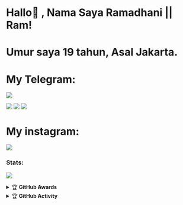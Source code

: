 # Hallo👋 , Nama Saya Ramadhani || Ram!

# Umur saya 19 tahun, Asal Jakarta.

# My Telegram:

[<img src="https://media0.giphy.com/media/ya4eevXU490Iw/giphy.gif">](https://t.me/maafgausahsokap)

<a href="https://github.com/ramadhani892/RAM-UBOT" target="blank"><img src="https://img.shields.io/badge/RAM-UBOT-30302f?style=flat&logo=github" /></a>
<a href="https://t.me/teman_random" target="blank"><img src="https://img.shields.io/badge/TEMAN-RANDOM-green?style=flat&logo=telegram" /></a>
<a href="https://t.me/geezsupportgroup" target="blank"><img src="https://img.shields.io/badge/GEEZ-SUPPORT GROUP-black?style=flat&logo=telegram" /></a>

# My instagram:

[<img src="https://telegra.ph/file/f264274f7209f8d3a2416.jpg">](https://instagram.com/ramadh20)


### Stats:
<p>
    <img src="https://github-readme-stats.vercel.app/api?username=ramadhani892&hide=contribs,prs&show_icons=true&hide_border=true&title_color=000" />
</p>

<details>
    <summary>&#127942 <b>GitHub Awards</b></summary><br/>

![Github Trophy](https://github-profile-trophy.vercel.app/?username=ramadhani892)

</details>

<details>
    <summary>&#127942 <b>GitHub Activity</b></summary><br/>

![Metrics](https://metrics.lecoq.io/ramadhani892?template=classic&repositories.forks=true&languages=1&languages.colors=github&languages.threshold=0%25&config.timezone=Asia%2FJakarta)

</details>


